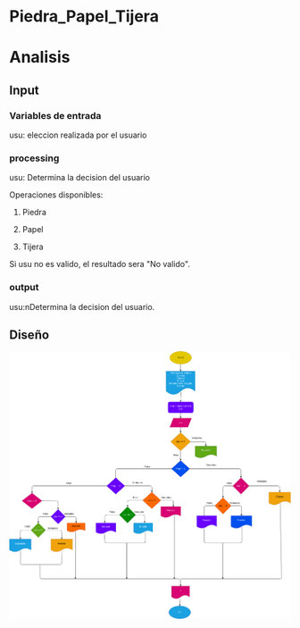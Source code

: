 # Piedra_Papel_Tijera



# Analisis

## Input



### Variables de entrada
usu: eleccion realizada por el usuario


### processing

usu:  Determina la decision del usuario

Operaciones disponibles: 
 
 1) Piedra 

 2) Papel

 3) Tijera


 Si usu no es valido, el resultado sera "No valido".

 ### output
 usu:nDetermina la decision del usuario.

## Diseño 
![Diagrama de flujo](diagrama.png "Diagrama de flujo")
